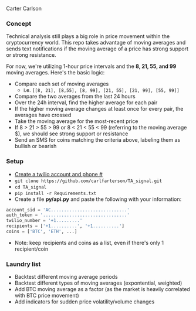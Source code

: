Carter Carlson

### Concept
Technical analysis still plays a big role in price movement within the cryptocurrency world.  This repo takes advantage of moving averages and sends text notifications if the moving average of a price has strong support or strong resistance.

For now, we're utilizing 1-hour price intervals and the **8, 21, 55, and 99** moving averages.  Here's the basic logic:
* Compare each set of moving averages
  * i.e. `[[8, 21], [8,55], [8, 99], [21, 55], [21, 99], [55, 99]]`
* Compare the two averages from the last 24 hours
* Over the 24h interval, find the higher average for each pair
* If the higher moving average changes at least once for every pair, the averages have crossed
* Take the moving average for the most-recent price
* If 8 > 21 > 55 > 99 or 8 < 21 < 55 < 99 (referring to the moving average $), we should see strong support or resistance
* Send an SMS for coins matching the criteria above, labeling them as bullish or bearish

### Setup
* [Create a twilio account and phone #](https://www.twilio.com/login)
* `git clone https://github.com/carlfarterson/TA_signal.git`
* `cd TA_signal`
* `pip install -r Requirements.txt`
* Create a file **py/api.py** and paste the following with your information:
```python
account_sid = 'AC.............................'
auth_token = '................................'
twilio_number = '+1.........'
recipients = ['+1..........', '+1..........']
coins = ['BTC', 'ETH', ...]
```
* Note: keep recipients and coins as a list, even if there's only 1 recipient/coin

### Laundry list
* Backtest different moving average periods
* Backtest different types of moving averages (expontential, weighted)
* Add BTC moving average as a factor (as the market is heavily correlated with BTC price movement)
* Add indicators for sudden price volatility/volume changes
